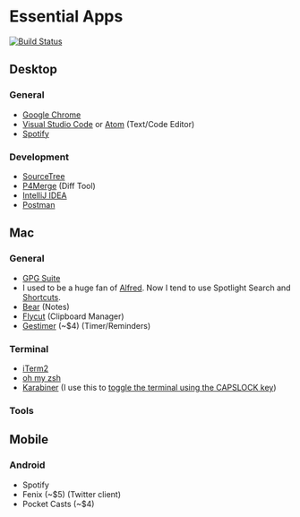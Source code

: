 # Essential Apps

[![Build Status](https://travis-ci.org/benbarth/essential-apps.svg?branch=master)](https://travis-ci.org/benbarth/essential-apps)

## Desktop

### General
* [Google Chrome](https://www.google.com/chrome/)
* [Visual Studio Code](https://code.visualstudio.com/) or [Atom](https://atom.io/) (Text/Code Editor)
* [Spotify](https://www.spotify.com/ca-en/download/other/)

### Development
* [SourceTree](https://www.sourcetreeapp.com/)
* [P4Merge](https://www.perforce.com/products/helix-core-apps/merge-diff-tool-p4merge) (Diff Tool)
* [IntelliJ IDEA](https://www.jetbrains.com/idea/)
* [Postman](https://www.getpostman.com/)


## Mac

### General
* [GPG Suite](https://gpgtools.org/)
* I used to be a huge fan of [Alfred](https://www.alfredapp.com/). Now I tend to use Spotlight Search and [Shortcuts](https://github.com/siong1987/shortcuts).
* [Bear](http://www.bear-writer.com/) (Notes)
* [Flycut](https://github.com/TermiT/Flycut) (Clipboard Manager)
* [Gestimer](http://maddin.io/gestimer/) (~$4) (Timer/Reminders)

### Terminal
* [iTerm2](https://www.iterm2.com/)
* [oh my zsh](http://ohmyz.sh/)
* [Karabiner](https://github.com/tekezo/Karabiner) (I use this to [toggle the terminal using the CAPSLOCK key](terminal.md))

### Tools


## Mobile

### Android
* Spotify
* Fenix (~$5) (Twitter client)
* Pocket Casts (~$4)
